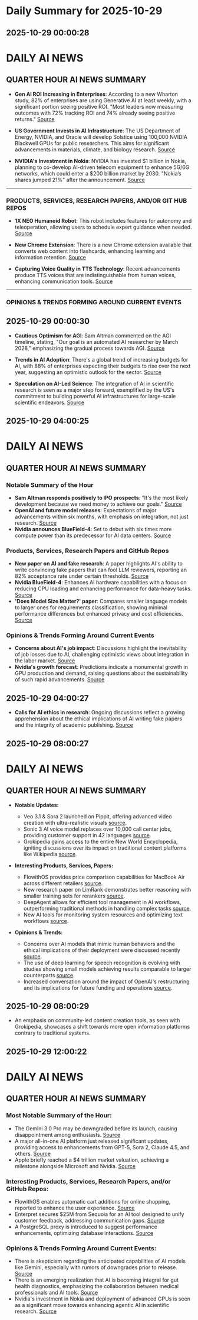 # Daily Summary for 2025-10-29

## 2025-10-29 00:00:28

# DAILY AI NEWS

## QUARTER HOUR AI NEWS SUMMARY

- **Gen AI ROI Increasing in Enterprises**: According to a new Wharton study, 82% of enterprises are using Generative AI at least weekly, with a significant portion seeing positive ROI. "Most leaders now measuring outcomes with 72% tracking ROI and 74% already seeing positive returns." [Source](https://x.com/i/web/status/1983322361647841435)

- **US Government Invests in AI Infrastructure**: The US Department of Energy, NVIDIA, and Oracle will develop Solstice using 100,000 NVIDIA Blackwell GPUs for public researchers. This aims for significant advancements in materials, climate, and biology research. [Source](https://x.com/i/web/status/1983318124934918352)

- **NVIDIA's Investment in Nokia**: NVIDIA has invested $1 billion in Nokia, planning to co-develop AI-driven telecom equipment to enhance 5G/6G networks, which could enter a $200 billion market by 2030. "Nokia’s shares jumped 21%" after the announcement. [Source](https://x.com/i/web/status/1983298809783627798)

---

### PRODUCTS, SERVICES, RESEARCH PAPERS, AND/OR GIT HUB REPOS

- **1X NEO Humanoid Robot**: This robot includes features for autonomy and teleoperation, allowing users to schedule expert guidance when needed. [Source](https://x.com/i/web/status/1983304574283985343)

- **New Chrome Extension**: There is a new Chrome extension available that converts web content into flashcards, enhancing learning and information retention. [Source](https://x.com/i/web/status/1983311303239217446)

- **Capturing Voice Quality in TTS Technology**: Recent advancements produce TTS voices that are indistinguishable from human voices, enhancing communication tools. [Source](https://x.com/i/web/status/1983278772997763357)

---

### OPINIONS & TRENDS FORMING AROUND CURRENT EVENTS

## 2025-10-29 00:00:30

- **Cautious Optimism for AGI**: Sam Altman commented on the AGI timeline, stating, "Our goal is an automated AI researcher by March 2028," emphasizing the gradual process towards AGI. [Source](https://x.com/i/web/status/1983310584046047360)

- **Trends in AI Adoption**: There's a global trend of increasing budgets for AI, with 88% of enterprises expecting their budgets to rise over the next year, suggesting an optimistic outlook for the sector. [Source](https://x.com/i/web/status/1983312361647841435)

- **Speculation on AI-Led Science**: The integration of AI in scientific research is seen as a major step forward, exemplified by the US's commitment to building powerful AI infrastructures for large-scale scientific endeavors. [Source](https://x.com/i/web/status/1983318124934918352)

## 2025-10-29 04:00:25

# DAILY AI NEWS

## QUARTER HOUR AI NEWS SUMMARY

### Notable Summary of the Hour  
- **Sam Altman responds positively to IPO prospects**: "It's the most likely development because we need money to achieve our goals." [Source](https://x.com/i/web/status/1983376811913330747)  
- **OpenAI and future model releases**: Expectations of major advancements within six months, with emphasis on integration, not just research. [Source](https://x.com/i/web/status/1983344132652212521)  
- **Nvidia announces BlueField-4**: Set to debut with six times more compute power than its predecessor for AI data centers. [Source](https://x.com/i/web/status/1983329093547675769)  

### Products, Services, Research Papers and GitHub Repos
- **New paper on AI and fake research**: A paper highlights AI's ability to write convincing fake papers that can fool LLM reviewers, reporting an 82% acceptance rate under certain thresholds. [Source](https://x.com/i/web/status/1983337716118106379)  
- **Nvidia BlueField-4**: Enhances AI hardware capabilities with a focus on reducing CPU loading and enhancing performance for data-heavy tasks. [Source](https://x.com/i/web/status/1983329093547675769)  
- **'Does Model Size Matter?' paper**: Compares smaller language models to larger ones for requirements classification, showing minimal performance differences but enhanced privacy and cost efficiencies. [Source](https://x.com/i/web/status/1983368192861806756)  

### Opinions & Trends Forming Around Current Events
- **Concerns about AI's job impact**: Discussions highlight the inevitability of job losses due to AI, challenging optimistic views about integration in the labor market. [Source](https://x.com/i/web/status/1983331631143236085)  
- **Nvidia's growth forecast**: Predictions indicate a monumental growth in GPU production and demand, raising questions about the sustainability of such rapid advancements. [Source](https://x.com/i/web/status/1983333996911067226)

## 2025-10-29 04:00:27

- **Calls for AI ethics in research**: Ongoing discussions reflect a growing apprehension about the ethical implications of AI writing fake papers and the integrity of academic publishing. [Source](https://x.com/i/web/status/1983337711936188551)

## 2025-10-29 08:00:27

# DAILY AI NEWS

## QUARTER HOUR AI NEWS SUMMARY  
- **Notable Updates:**  
  - Veo 3.1 & Sora 2 launched on Pippit, offering advanced video creation with ultra-realistic visuals [source](https://x.com/i/web/status/1983442392381592054).  
  - Sonic 3 AI voice model replaces over 10,000 call center jobs, providing customer support in 42 languages [source](https://x.com/i/web/status/1983429593328693664).  
  - Grokipedia gains access to the entire New World Encyclopedia, igniting discussions over its impact on traditional content platforms like Wikipedia [source](https://x.com/i/web/status/1983437530889629939).  

- **Interesting Products, Services, Papers:**  
  - FlowithOS provides price comparison capabilities for MacBook Air across different retailers [source](https://x.com/i/web/status/1983441184870875245).  
  - New research paper on LimRank demonstrates better reasoning with smaller training sets for rerankers [source](https://x.com/i/web/status/1983430600900972664).  
  - DeepAgent allows for efficient tool management in AI workflows, outperforming traditional methods in handling complex tasks [source](https://x.com/i/web/status/1983399395686043921).  
  - New AI tools for monitoring system resources and optimizing text workflows [source](https://x.com/i/web/status/1983432824695705656).  

- **Opinions & Trends:**  
  - Concerns over AI models that mimic human behaviors and the ethical implications of their deployment were discussed recently [source](https://x.com/i/web/status/1983409330721640660).  
  - The use of deep learning for speech recognition is evolving with studies showing small models achieving results comparable to larger counterparts [source](https://x.com/i/web/status/1983368192861806756).  
  - Increased conversation around the impact of OpenAI's restructuring and its implications for future funding and operations [source](https://x.com/i/web/status/1983376811913330747).

## 2025-10-29 08:00:29

- An emphasis on community-led content creation tools, as seen with Grokipedia, showcases a shift towards more open information platforms contrary to traditional systems.

## 2025-10-29 12:00:22

# DAILY AI NEWS

## QUARTER HOUR AI NEWS SUMMARY

### Most Notable Summary of the Hour:
- The Gemini 3.0 Pro may be downgraded before its launch, causing disappointment among enthusiasts. [Source](https://x.com/i/web/status/1983483177613045951)
- A major all-in-one AI platform just released significant updates, providing access to enhancements from GPT-5, Sora 2, Claude 4.5, and others. [Source](https://x.com/i/web/status/1983498526815359208)
- Apple briefly reached a $4 trillion market valuation, achieving a milestone alongside Microsoft and Nvidia. [Source](https://x.com/i/web/status/1983494460576043420)

### Interesting Products, Services, Research Papers, and/or GitHub Repos:
- FlowithOS enables automatic cart additions for online shopping, reported to enhance the user experience. [Source](https://x.com/i/web/status/1983498188989288452)
- Enterpret secures $25M from Sequoia for an AI tool designed to unify customer feedback, addressing communication gaps. [Source](https://x.com/i/web/status/1983498029580648721)
- A PostgreSQL proxy is introduced to suggest performance enhancements, optimizing database interactions. [Source](https://x.com/i/web/status/1983488980541686022)

### Opinions & Trends Forming Around Current Events:
- There is skepticism regarding the anticipated capabilities of AI models like Gemini, especially with rumors of downgrades prior to release. [Source](https://x.com/i/web/status/1983483177613045951)
- There is an emerging realization that AI is becoming integral for gut health diagnostics, emphasizing the collaboration between medical professionals and AI tools. [Source](https://x.com/i/web/status/1983490613539459496)
- Nvidia's investment in Nokia and deployment of advanced GPUs is seen as a significant move towards enhancing agentic AI in scientific research. [Source](https://x.com/i/web/status/1983494508131045842)

